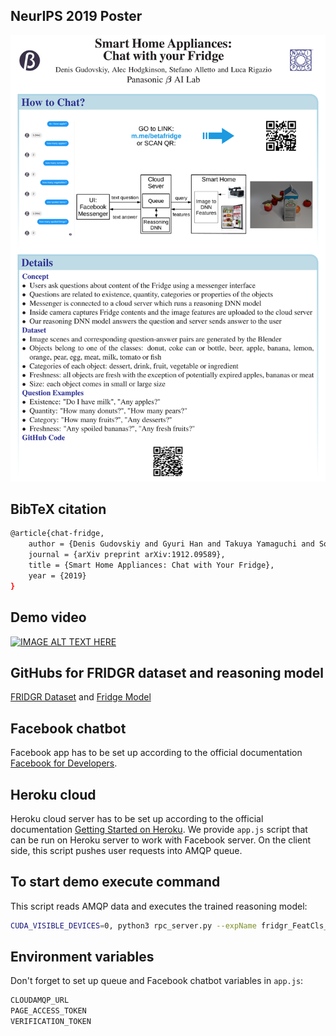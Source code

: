 ## NeurIPS 2019 Poster
<div align="center">
  <img src="poster.png" width="800px">
</div>

## BibTeX citation
```bash
@article{chat-fridge,
	author = {Denis Gudovskiy and Gyuri Han and Takuya Yamaguchi and Sotaro Tsukizawa},
	journal = {arXiv preprint arXiv:1912.09589},
	title = {Smart Home Appliances: Chat with Your Fridge},
	year = {2019}
}
```

## Demo video
[![IMAGE ALT TEXT HERE](https://img.youtube.com/vi/UkapMNcXlq8/0.jpg)](https://www.youtube.com/watch?v=UkapMNcXlq8)

## GitHubs for FRIDGR dataset and reasoning model
[FRIDGR Dataset](https://github.com/gudovskiy/fridge-dataset/) and [Fridge Model](https://github.com/gudovskiy/fridge-network)

## Facebook chatbot
Facebook app has to be set up according to the official documentation [Facebook for Developers](https://developers.facebook.com/docs/messenger-platform/).

## Heroku cloud
Heroku cloud server has to be set up according to the official documentation [Getting Started on Heroku](https://devcenter.heroku.com/start).
We provide `app.js` script that can be run on Heroku server to work with Facebook server. On the client side, this script pushes user requests into AMQP queue.

## To start demo execute command
This script reads AMQP data and executes the trained reasoning model:

```bash
CUDA_VISIBLE_DEVICES=0, python3 rpc_server.py --expName fridgr_FeatCls_EmbRandom_CfgArgs0 --gpus 0 --netLength 4 --restoreEpoch 25 --getPreds @configs/args_inference.txt
```

## Environment variables
Don't forget to set up queue and Facebook chatbot variables in `app.js`:
```bash
CLOUDAMQP_URL
PAGE_ACCESS_TOKEN
VERIFICATION_TOKEN
```
